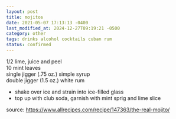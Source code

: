 ```yaml
---
layout: post
title: mojitos
date: 2021-05-07 17:13:13 -0400
last_modified_at: 2024-12-27T09:19:21 -0500
category: other
tags: drinks alcohol cocktails cuban rum
status: confirmed
---
```


1/2 lime, juice and peel  
10 mint leaves  
single jigger (.75 oz.) simple syrup  
double jigger (1.5 oz.) white rum  
* shake over ice and strain into ice-filled glass
* top up with club soda, garnish with mint sprig and lime slice

source: <https://www.allrecipes.com/recipe/147363/the-real-mojito/>
